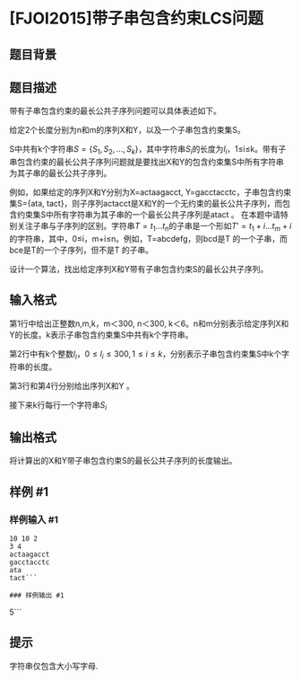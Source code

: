 # [FJOI2015]带子串包含约束LCS问题

## 题目背景



## 题目描述

带有子串包含约束的最长公共子序列问题可以具体表述如下。
 
给定2个长度分别为n和m的序列X和Y，以及一个子串包含约束集S。

S中共有k个字符串$S=\{S_1,S_2,…,S_k\}$，其中字符串$S_i$的长度为$l_i$，1≤i≤k。带有子串包含约束的最长公共子序列问题就是要找出X和Y的包含约束集S中所有字符串为其子串的最长公共子序列。 

例如，如果给定的序列X和Y分别为X=actaagacct, Y=gacctacctc，子串包含约束集S={ata, tact}，则子序列actacct是X和Y的一个无约束的最长公共子序列，而包含约束集S中所有字符串为其子串的一个最长公共子序列是atact 。 
在本题中请特别关注子串与子序列的区别。字符串$T=t_1…t_n$的子串是一个形如$T$’$=t_1+i…t_m+i$的字符串，其中，0≤i，m+i≤n。例如，T=abcdefg，则bcd是T 的一个子串，而bce是T的一个子序列，但不是T 的子串。

设计一个算法，找出给定序列X和Y带有子串包含约束S的最长公共子序列。 

## 输入格式

第1行中给出正整数n,m,k，m＜300, n＜300, k＜6。n和m分别表示给定序列X和Y的长度。k表示子串包含约束集S中共有k个字符串。

第2行中有k个整数$l_i$，$0≤l_i≤300,1≤i≤k$，分别表示子串包含约束集S中k个字符串的长度。

第3行和第4行分别给出序列X和Y 。

接下来k行每行一个字符串$S_i$

## 输出格式

将计算出的X和Y带子串包含约束S的最长公共子序列的长度输出。

## 样例 #1

### 样例输入 #1
```
10 10 2
3 4
actaagacct
gacctacctc
ata
tact```

### 样例输出 #1

```
5```

## 提示

字符串仅包含大小写字母.
